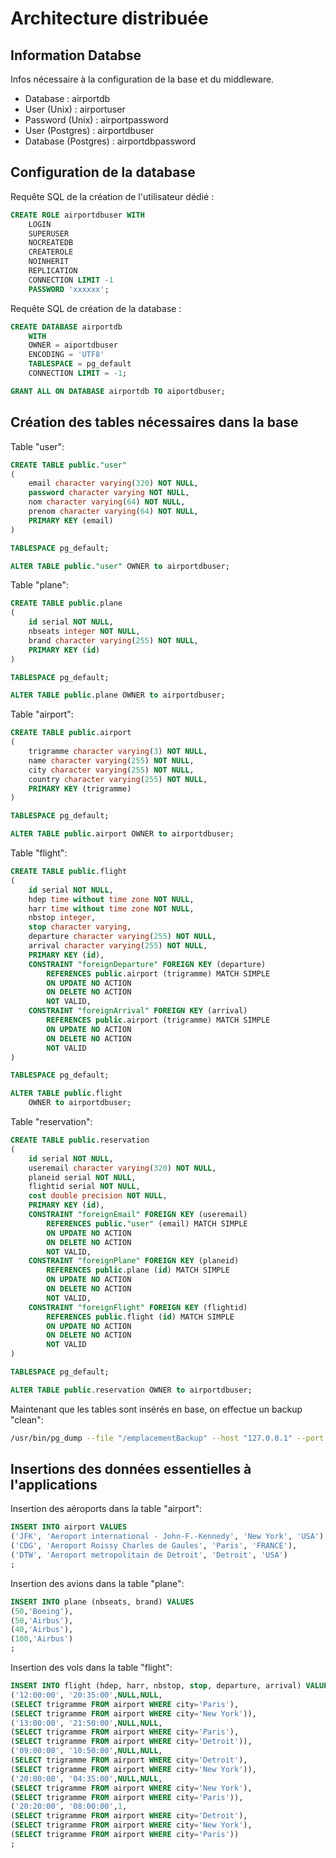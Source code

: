 # Architecture distribuée 

## Information Databse
Infos nécessaire à la configuration de la base et du middleware.
- Database : airportdb
- User (Unix) : airportuser
- Password (Unix) : airportpassword
- User (Postgres) : airportdbuser
- Database (Postgres) : airportdbpassword

## Configuration de la database
Requête SQL de la création de l'utilisateur dédié :
```SQL
CREATE ROLE airportdbuser WITH
	LOGIN
	SUPERUSER
	NOCREATEDB
	CREATEROLE
	NOINHERIT
	REPLICATION
	CONNECTION LIMIT -1
	PASSWORD 'xxxxxx';
```

Requête SQL de création de la database :
```SQL
CREATE DATABASE airportdb
    WITH 
    OWNER = aiportdbuser
    ENCODING = 'UTF8'
    TABLESPACE = pg_default
    CONNECTION LIMIT = -1;

GRANT ALL ON DATABASE airportdb TO aiportdbuser;
```

## Création des tables nécessaires dans la base 

Table "user": 

```SQL
CREATE TABLE public."user"
(
    email character varying(320) NOT NULL,
    password character varying NOT NULL,
    nom character varying(64) NOT NULL,
    prenom character varying(64) NOT NULL,
    PRIMARY KEY (email)
)

TABLESPACE pg_default;

ALTER TABLE public."user" OWNER to airportdbuser;
```

Table "plane": 
```SQL
CREATE TABLE public.plane
(
    id serial NOT NULL,
    nbseats integer NOT NULL,
    brand character varying(255) NOT NULL,
    PRIMARY KEY (id)
)

TABLESPACE pg_default;

ALTER TABLE public.plane OWNER to airportdbuser;
```

Table "airport":
```SQL
CREATE TABLE public.airport
(
    trigramme character varying(3) NOT NULL,
    name character varying(255) NOT NULL,
    city character varying(255) NOT NULL,
    country character varying(255) NOT NULL,
    PRIMARY KEY (trigramme)
)

TABLESPACE pg_default;

ALTER TABLE public.airport OWNER to airportdbuser;
```

Table "flight": 
```SQL
CREATE TABLE public.flight
(
    id serial NOT NULL,
    hdep time without time zone NOT NULL,
    harr time without time zone NOT NULL,
    nbstop integer,
    stop character varying,
    departure character varying(255) NOT NULL,
    arrival character varying(255) NOT NULL,
    PRIMARY KEY (id),
    CONSTRAINT "foreignDeparture" FOREIGN KEY (departure)
        REFERENCES public.airport (trigramme) MATCH SIMPLE
        ON UPDATE NO ACTION
        ON DELETE NO ACTION
        NOT VALID,
    CONSTRAINT "foreignArrival" FOREIGN KEY (arrival)
        REFERENCES public.airport (trigramme) MATCH SIMPLE
        ON UPDATE NO ACTION
        ON DELETE NO ACTION
        NOT VALID
)

TABLESPACE pg_default;

ALTER TABLE public.flight
    OWNER to airportdbuser;
```

Table "reservation": 
```SQL
CREATE TABLE public.reservation
(
    id serial NOT NULL,
    useremail character varying(320) NOT NULL,
    planeid serial NOT NULL,
    flightid serial NOT NULL,
    cost double precision NOT NULL,
    PRIMARY KEY (id),
    CONSTRAINT "foreignEmail" FOREIGN KEY (useremail)
        REFERENCES public."user" (email) MATCH SIMPLE
        ON UPDATE NO ACTION
        ON DELETE NO ACTION
        NOT VALID,
    CONSTRAINT "foreignPlane" FOREIGN KEY (planeid)
        REFERENCES public.plane (id) MATCH SIMPLE
        ON UPDATE NO ACTION
        ON DELETE NO ACTION
        NOT VALID,
    CONSTRAINT "foreignFlight" FOREIGN KEY (flightid)
        REFERENCES public.flight (id) MATCH SIMPLE
        ON UPDATE NO ACTION
        ON DELETE NO ACTION
        NOT VALID
)

TABLESPACE pg_default;

ALTER TABLE public.reservation OWNER to airportdbuser;
```

Maintenant que les tables sont insérés en base, on effectue un backup "clean":

```sh
/usr/bin/pg_dump --file "/emplacementBackup" --host "127.0.0.1" --port "5432" --username "postgres" --no-password --verbose --role "airportdbuser" --format=c --blobs --encoding "UTF8" "airportdb"
```

## Insertions des données essentielles à l'applications 

Insertion des aéroports dans la table "airport":

```SQL
INSERT INTO airport VALUES 
('JFK', 'Aeroport international - John-F.-Kennedy', 'New York', 'USA'), 
('CDG', 'Aeroport Roissy Charles de Gaules', 'Paris', 'FRANCE'),
('DTW', 'Aeroport metropolitain de Detroit', 'Detroit', 'USA')
;
```

Insertion des avions dans la table "plane": 

```SQL
INSERT INTO plane (nbseats, brand) VALUES 
(50,'Boeing'),
(50,'Airbus'),
(40,'Airbus'),
(100,'Airbus')
;
```

Insertion des vols dans la table "flight":

```SQL
INSERT INTO flight (hdep, harr, nbstop, stop, departure, arrival) VALUES
('12:00:00', '20:35:00',NULL,NULL,
(SELECT trigramme FROM airport WHERE city='Paris'),
(SELECT trigramme FROM airport WHERE city='New York')), 
('13:00:00', '21:50:00',NULL,NULL,
(SELECT trigramme FROM airport WHERE city='Paris'),
(SELECT trigramme FROM airport WHERE city='Detroit')),
('09:00:00', '10:50:00',NULL,NULL,
(SELECT trigramme FROM airport WHERE city='Detroit'),
(SELECT trigramme FROM airport WHERE city='New York')),
('20:00:00', '04:35:00',NULL,NULL,
(SELECT trigramme FROM airport WHERE city='New York'),
(SELECT trigramme FROM airport WHERE city='Paris')),
('20:20:00', '08:00:00',1,
(SELECT trigramme FROM airport WHERE city='Detroit'),
(SELECT trigramme FROM airport WHERE city='New York'),
(SELECT trigramme FROM airport WHERE city='Paris'))
;
```
